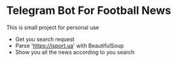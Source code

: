 # Telegram Bot For Football News
This is small project for personal use

- Get you search request
- Parse 'https://isport.ua' with BeautifulSoup 
- Show you all the news according to you search 
